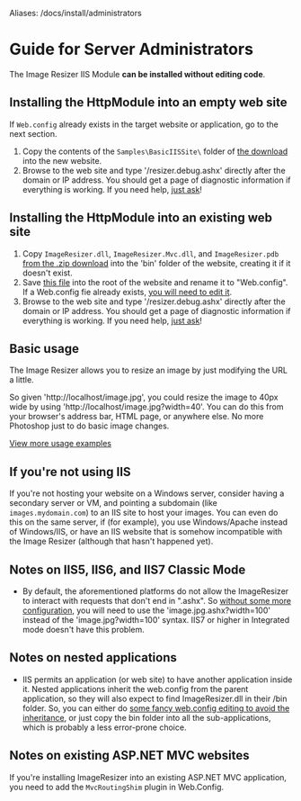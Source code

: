 Aliases: /docs/install/administrators


# Guide for Server Administrators

The Image Resizer IIS Module **can be installed without editing code**. 

## Installing the HttpModule into an empty web site

If `Web.config` already exists in the target website or application, go to the next section.

1. Copy the contents of the `Samples\BasicIISSite\` folder of [the download](/download) into the new website.
2. Browse to the web site and type '/resizer.debug.ashx' directly after the domain or IP address. You should get a page of diagnostic information if everything is working. If you need help, [just ask](/support)!


## Installing the HttpModule into an existing web site

1. Copy `ImageResizer.dll`, `ImageResizer.Mvc.dll`, and `ImageResizer.pdb` [from the .zip download](/download) into the 'bin' folder of the website, creating it if it doesn't exist.
3. Save [this file](/attachments/Web.config.txt) into the root of the website and rename it to "Web.config". If a Web.config fie already exists, [you will need to edit it](/docs/install/web-config).
4. Browse to the web site and type '/resizer.debug.ashx' directly after the domain or IP address. You should get a page of diagnostic information if everything is working. If you need help, [just ask](/support)!

## Basic usage

The Image Resizer allows you to resize an image by just modifying the URL a little.

So given 'http://localhost/image.jpg', you could resize the image to 40px wide by using 'http://localhost/image.jpg?width=40'. You can do this from your browser's address bar, HTML page, or anywhere else. No more Photoshop just to do basic image changes.

[View more usage examples](/docs/examples)


## If you're not using IIS

If you're not hosting your website on a Windows server, consider having a secondary server or VM, and pointing a subdomain (like `images.mydomain.com`) to an IIS site to host your images. You can even do this on the same server, if (for example), you use Windows/Apache instead of Windows/IIS, or have an IIS website that is somehow incompatible with the Image Resizer (although that hasn't happened yet).

## Notes on IIS5, IIS6, and IIS7 Classic Mode

* By default, the aforementioned platforms do not allow the ImageResizer to interact with requests that don't end in ".ashx". So [without some more configuration](/docs/cleanurls), you will need to use the 'image.jpg.ashx?width=100' instead of the 'image.jpg?width=100' syntax. IIS7 or higher in Integrated mode doesn't have this problem.

## Notes on nested applications

* IIS permits an application (or web site) to have another application inside it. Nested applications inherit the web.config from the parent application, so they will also expect to find ImageResizer.dll in their /bin folder. So, you can either do [some fancy web.config editing to avoid the inheritance](http://aspdotnetfaq.com/Faq/how-to-disable-web-config-inheritance-for-child-applications-in-subfolders-in-asp-net.aspx), or just copy the bin folder into all the sub-applications, which is probably a less error-prone choice.

## Notes on existing ASP.NET MVC websites

If you're installing ImageResizer into an existing ASP.NET MVC application, you need to add the `MvcRoutingShim` plugin in Web.Config.